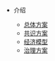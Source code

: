 - 介绍

	- [总体方案](/zh-cn/Introduction/[Chinese-Simplified]-PlatON总体方案.md)
	- [共识方案](/zh-cn/Introduction/[Chinese-Simplified]-PlatON共识方案.md)
	- [经济模型](/zh-cn/Introduction/[Chinese-Simplified]-PlatON经济方案.md)
	- [治理方案](/zh-cn/Introduction/[Chinese-Simplified]-PlatON治理方案.md)
